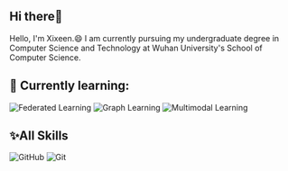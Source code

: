 ## Hi there👋
Hello, I'm Xixeen.😄 I am currently pursuing my undergraduate degree in Computer Science and Technology at Wuhan University's School of Computer Science.
##  🌱 Currently learning:
![Federated Learning](https://img.shields.io/badge/-Federated%20Learning-lightgrey)
![Graph Learning](https://img.shields.io/badge/-Graph%20Learning-lightgrey)
![Multimodal Learning](https://img.shields.io/badge/-Multimodal%20Learning-lightgrey)

## ✨All Skills
![GitHub](https://img.shields.io/badge/-GitHub-181717?style=flat-square&logo=github)
![Git](https://img.shields.io/badge/-Git-F05032?style=flat-square&logo=git)

<!---
Xixeen/Xixeen is a ✨ special ✨ repository because its `README.md` (this file) appears on your GitHub profile.
You can click the Preview link to take a look at your changes.
--->
